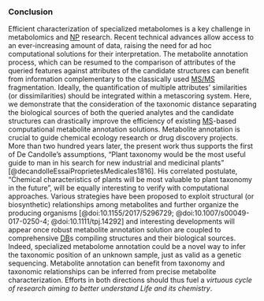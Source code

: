 ### Conclusion

Efficient characterization of specialized metabolomes is a key challenge in metabolomics and [NP](#np) research.
Recent technical advances allow access to an ever-increasing amount of data, raising the need for ad hoc computational solutions for their interpretation.
The metabolite annotation process, which can be resumed to the comparison of attributes of the queried features against attributes of the candidate structures can benefit from information complementary to the classically used [MS/MS](#msms) fragmentation.
Ideally, the quantification of multiple attributes’ similarities (or dissimilarities) should be integrated within a metascoring system.
Here, we demonstrate that the consideration of the taxonomic distance separating the biological sources of both the queried analytes and the candidate structures can drastically improve the efficiency of existing [MS](#ms)-based computational metabolite annotation solutions.
Metabolite annotation is crucial to guide chemical ecology research or drug discovery projects.
More than two hundred years later, the present work thus supports the first of De Candolle’s assumptions, “Plant taxonomy would be the most useful guide to man in his search for new industrial and medicinal plants” [@decandolleEssaiProprietesMedicales1816].
His correlated postulate, “Chemical characteristics of plants will be most valuable to plant taxonomy in the future”, will be equally interesting to verify with computational approaches.
Various strategies have been proposed to exploit structural (or biosynthetic) relationships among metabolites and further organize the producing organisms [@doi:10.1155/2017/5296729; @doi:10.1007/s00049-017-0250-4; @doi:10.1111/tpj.14292] and interesting developments will appear once robust metabolite annotation solution are coupled to comprehensive [DB](#db)s compiling structures and their biological sources.
Indeed, specialized metabolome annotation could be a novel way to infer the taxonomic position of an unknown sample, just as valid as a genetic sequencing.
Metabolite annotation can benefit from taxonomy and taxonomic relationships can be inferred from precise metabolite characterization.
Efforts in both directions should thus fuel a *virtuous cycle of research aiming to better understand Life and its chemistry*.
